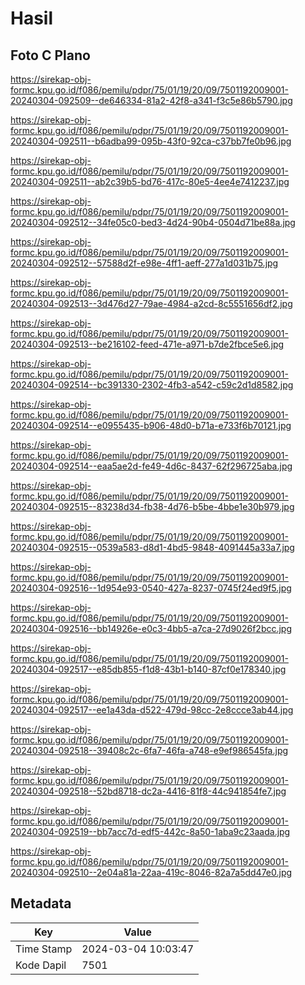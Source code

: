 # Hasil

## Foto C Plano

https://sirekap-obj-formc.kpu.go.id/f086/pemilu/pdpr/75/01/19/20/09/7501192009001-20240304-092509--de646334-81a2-42f8-a341-f3c5e86b5790.jpg

https://sirekap-obj-formc.kpu.go.id/f086/pemilu/pdpr/75/01/19/20/09/7501192009001-20240304-092511--b6adba99-095b-43f0-92ca-c37bb7fe0b96.jpg

https://sirekap-obj-formc.kpu.go.id/f086/pemilu/pdpr/75/01/19/20/09/7501192009001-20240304-092511--ab2c39b5-bd76-417c-80e5-4ee4e7412237.jpg

https://sirekap-obj-formc.kpu.go.id/f086/pemilu/pdpr/75/01/19/20/09/7501192009001-20240304-092512--34fe05c0-bed3-4d24-90b4-0504d71be88a.jpg

https://sirekap-obj-formc.kpu.go.id/f086/pemilu/pdpr/75/01/19/20/09/7501192009001-20240304-092512--57588d2f-e98e-4ff1-aeff-277a1d031b75.jpg

https://sirekap-obj-formc.kpu.go.id/f086/pemilu/pdpr/75/01/19/20/09/7501192009001-20240304-092513--3d476d27-79ae-4984-a2cd-8c5551656df2.jpg

https://sirekap-obj-formc.kpu.go.id/f086/pemilu/pdpr/75/01/19/20/09/7501192009001-20240304-092513--be216102-feed-471e-a971-b7de2fbce5e6.jpg

https://sirekap-obj-formc.kpu.go.id/f086/pemilu/pdpr/75/01/19/20/09/7501192009001-20240304-092514--bc391330-2302-4fb3-a542-c59c2d1d8582.jpg

https://sirekap-obj-formc.kpu.go.id/f086/pemilu/pdpr/75/01/19/20/09/7501192009001-20240304-092514--e0955435-b906-48d0-b71a-e733f6b70121.jpg

https://sirekap-obj-formc.kpu.go.id/f086/pemilu/pdpr/75/01/19/20/09/7501192009001-20240304-092514--eaa5ae2d-fe49-4d6c-8437-62f296725aba.jpg

https://sirekap-obj-formc.kpu.go.id/f086/pemilu/pdpr/75/01/19/20/09/7501192009001-20240304-092515--83238d34-fb38-4d76-b5be-4bbe1e30b979.jpg

https://sirekap-obj-formc.kpu.go.id/f086/pemilu/pdpr/75/01/19/20/09/7501192009001-20240304-092515--0539a583-d8d1-4bd5-9848-4091445a33a7.jpg

https://sirekap-obj-formc.kpu.go.id/f086/pemilu/pdpr/75/01/19/20/09/7501192009001-20240304-092516--1d954e93-0540-427a-8237-0745f24ed9f5.jpg

https://sirekap-obj-formc.kpu.go.id/f086/pemilu/pdpr/75/01/19/20/09/7501192009001-20240304-092516--bb14926e-e0c3-4bb5-a7ca-27d9026f2bcc.jpg

https://sirekap-obj-formc.kpu.go.id/f086/pemilu/pdpr/75/01/19/20/09/7501192009001-20240304-092517--e85db855-f1d8-43b1-b140-87cf0e178340.jpg

https://sirekap-obj-formc.kpu.go.id/f086/pemilu/pdpr/75/01/19/20/09/7501192009001-20240304-092517--ee1a43da-d522-479d-98cc-2e8ccce3ab44.jpg

https://sirekap-obj-formc.kpu.go.id/f086/pemilu/pdpr/75/01/19/20/09/7501192009001-20240304-092518--39408c2c-6fa7-46fa-a748-e9ef986545fa.jpg

https://sirekap-obj-formc.kpu.go.id/f086/pemilu/pdpr/75/01/19/20/09/7501192009001-20240304-092518--52bd8718-dc2a-4416-81f8-44c941854fe7.jpg

https://sirekap-obj-formc.kpu.go.id/f086/pemilu/pdpr/75/01/19/20/09/7501192009001-20240304-092519--bb7acc7d-edf5-442c-8a50-1aba9c23aada.jpg

https://sirekap-obj-formc.kpu.go.id/f086/pemilu/pdpr/75/01/19/20/09/7501192009001-20240304-092510--2e04a81a-22aa-419c-8046-82a7a5dd47e0.jpg


## Metadata

| Key        | Value               |
| ---------- | ------------------- |
| Time Stamp | 2024-03-04 10:03:47 |
| Kode Dapil | 7501                |



